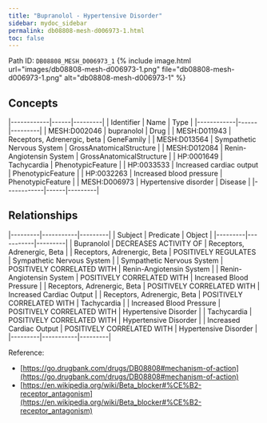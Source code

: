 ```yaml
---
title: "Bupranolol - Hypertensive Disorder"
sidebar: mydoc_sidebar
permalink: db08808-mesh-d006973-1.html
toc: false 
---
```



Path ID: `DB08808_MESH_D006973_1`
{% include image.html url="images/db08808-mesh-d006973-1.png" file="db08808-mesh-d006973-1.png" alt="db08808-mesh-d006973-1" %}

## Concepts

|------------|------|---------|
| Identifier | Name | Type    |
|------------|------|---------|
| MESH:D002046 | bupranolol | Drug |
| MESH:D011943 | Receptors, Adrenergic, beta | GeneFamily |
| MESH:D013564 | Sympathetic Nervous System | GrossAnatomicalStructure |
| MESH:D012084 | Renin-Angiotensin System | GrossAnatomicalStructure |
| HP:0001649 | Tachycardia | PhenotypicFeature |
| HP:0033533 | Increased cardiac output | PhenotypicFeature |
| HP:0032263 | Increased blood pressure | PhenotypicFeature |
| MESH:D006973 | Hypertensive disorder | Disease |
|------------|------|---------|

## Relationships

|---------|-----------|---------|
| Subject | Predicate | Object  |
|---------|-----------|---------|
| Bupranolol | DECREASES ACTIVITY OF | Receptors, Adrenergic, Beta |
| Receptors, Adrenergic, Beta | POSITIVELY REGULATES | Sympathetic Nervous System |
| Sympathetic Nervous System | POSITIVELY CORRELATED WITH | Renin-Angiotensin System |
| Renin-Angiotensin System | POSITIVELY CORRELATED WITH | Increased Blood Pressure |
| Receptors, Adrenergic, Beta | POSITIVELY CORRELATED WITH | Increased Cardiac Output |
| Receptors, Adrenergic, Beta | POSITIVELY CORRELATED WITH | Tachycardia |
| Increased Blood Pressure | POSITIVELY CORRELATED WITH | Hypertensive Disorder |
| Tachycardia | POSITIVELY CORRELATED WITH | Hypertensive Disorder |
| Increased Cardiac Output | POSITIVELY CORRELATED WITH | Hypertensive Disorder |
|---------|-----------|---------|

Reference: 
  - [https://go.drugbank.com/drugs/DB08808#mechanism-of-action](https://go.drugbank.com/drugs/DB08808#mechanism-of-action)
  - [https://en.wikipedia.org/wiki/Beta_blocker#%CE%B2-receptor_antagonism](https://en.wikipedia.org/wiki/Beta_blocker#%CE%B2-receptor_antagonism)
